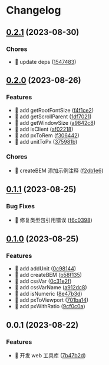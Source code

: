 # Changelog

## [0.2.1](https://github.com/l246804/web-utils/compare/v0.2.0...v0.2.1) (2023-08-30)


### Chores

* 🤖 update deps ([1547483](https://github.com/l246804/web-utils/commit/1547483955b19c46b9c42d775f342a2084e75d34))

## [0.2.0](https://github.com/l246804/web-utils/compare/v0.1.1...v0.2.0) (2023-08-26)


### Features

* 🎸 add getRootFontSize ([f4f1ce2](https://github.com/l246804/web-utils/commit/f4f1ce24fc7bc0f45a0dc01b7df3b11692180a34))
* 🎸 add getScrollParent ([1df7021](https://github.com/l246804/web-utils/commit/1df70216a869a46b7dbcefe51cf46fd7ad7f1db6))
* 🎸 add getWindowSize ([a9842c8](https://github.com/l246804/web-utils/commit/a9842c84c2a1afa30cea82c3f97a9a7ef529db01))
* 🎸 add isClient ([af02218](https://github.com/l246804/web-utils/commit/af02218ba49910fbd01d05940fe3db378799ca8d))
* 🎸 add pxToRem ([f306442](https://github.com/l246804/web-utils/commit/f30644259b1217a329946b4ee670270cb0dee493))
* 🎸 add unitToPx ([375981b](https://github.com/l246804/web-utils/commit/375981b20bf35bf59ed6c756280354b16dc77fef))


### Chores

* 🤖 createBEM 添加示例注释 ([f2db1e6](https://github.com/l246804/web-utils/commit/f2db1e698155cec2325d5092b0328a81f70dcc6f))

## [0.1.1](https://github.com/l246804/web-utils/compare/v0.1.0...v0.1.1) (2023-08-25)


### Bug Fixes

* 🐛 修复类型包引用错误 ([f6c0398](https://github.com/l246804/web-utils/commit/f6c03981da7b614c7f48d40b26170e55369c1ef4))

## [0.1.0](https://github.com/l246804/web-utils/compare/v0.0.1...v0.1.0) (2023-08-25)


### Features

* 🎸 add addUnit ([0c98144](https://github.com/l246804/web-utils/commit/0c98144e1cb4f154af20235776ab299989465baa))
* 🎸 add createBEM ([b58f135](https://github.com/l246804/web-utils/commit/b58f13526558c9258d8c2de20a1b715da82a369c))
* 🎸 add cssVar ([0c31e2f](https://github.com/l246804/web-utils/commit/0c31e2fcb262c99295b089f863cc8f526f13edf3))
* 🎸 add cssVarName ([a912dc8](https://github.com/l246804/web-utils/commit/a912dc8a75e2acdf9e76da25f765e5d1abb94383))
* 🎸 add isNumeric ([8e47b3d](https://github.com/l246804/web-utils/commit/8e47b3d005018e575f9f2d0952b96c9dc9edb899))
* 🎸 add pxToViewport ([701ba14](https://github.com/l246804/web-utils/commit/701ba14b57fdfb329df8715bfbca9c651c0f3edb))
* 🎸 add pxWithRatio ([9cf0c0a](https://github.com/l246804/web-utils/commit/9cf0c0a23b3c468cd1fe2147cf1a70eae82bb19c))

## 0.0.1 (2023-08-22)


### Features

* 🎸 开发 web 工具库 ([7b47b2d](https://github.com/l246804/web-utils/commit/7b47b2d384c0fbe0bc78e7b589c98736b615268f))